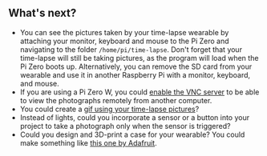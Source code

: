 ## What's next?

- You can see the pictures taken by your time-lapse wearable by attaching your monitor, keyboard and mouse to the Pi Zero and navigating to the folder `/home/pi/time-lapse`. Don't forget that your time-lapse will still be taking pictures, as the program will load when the Pi Zero boots up. Alternatively, you can remove the SD card from your wearable and use it in another Raspberry Pi with a monitor, keyboard, and mouse.
- If you are using a Pi Zero W, you could [enable the VNC server](https://www.raspberrypi.org/learning/teachers-guide/remote/) to be able to view the photographs remotely from another computer.
- You could create a [gif using your time-lapse pictures](https://projects.raspberrypi.org/en/projects/timelapse-setup/)?
- Instead of lights, could you incorporate a sensor or a button into your project to take a photograph only when the sensor is triggered?
- Could you design and 3D-print a case for your wearable? You could make something like [this one by Adafruit](https://www.raspberrypi.org/blog/wearable-pi-zero-camera/).

